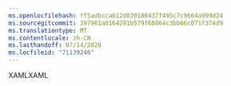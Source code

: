 ```yaml
---
ms.openlocfilehash: ff5adbcca612d030180437f495c7c9664a999d24
ms.sourcegitcommit: 397961a0164281b579f68064c3bb66c071f374d9
ms.translationtype: MT
ms.contentlocale: zh-CN
ms.lasthandoff: 07/14/2020
ms.locfileid: "71139246"
---
```

<span data-ttu-id="7dfde-101">XAML</span><span class="sxs-lookup"><span data-stu-id="7dfde-101">XAML</span></span>